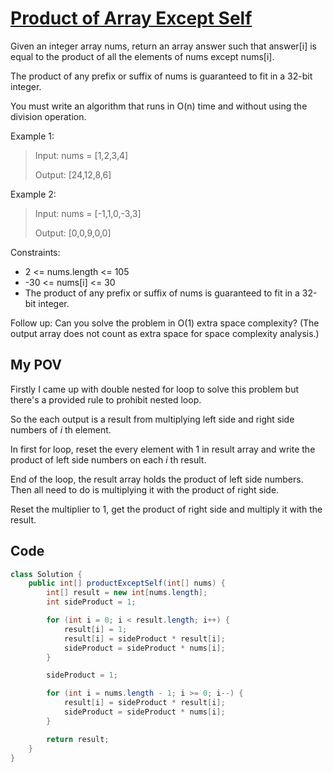 # [Product of Array Except Self](https://leetcode.com/problems/product-of-array-except-self/)
Given an integer array nums, return an array answer such that answer[i] is equal to the product of all the elements of nums except nums[i].

The product of any prefix or suffix of nums is guaranteed to fit in a 32-bit integer.

You must write an algorithm that runs in O(n) time and without using the division operation.

 

Example 1:

>Input: nums = [1,2,3,4]
>
>Output: [24,12,8,6]

Example 2:

>Input: nums = [-1,1,0,-3,3]
>
>Output: [0,0,9,0,0]
 

Constraints:

- 2 <= nums.length <= 105
- -30 <= nums[i] <= 30
- The product of any prefix or suffix of nums is guaranteed to fit in a 32-bit integer.
 

Follow up: Can you solve the problem in O(1) extra space complexity? (The output array does not count as extra space for space complexity analysis.)

## My POV
Firstly I came up with double nested for loop to solve this problem but there's a provided rule to prohibit nested loop.

So the each output is a result from multiplying left side and right side numbers of $i$ th element.

In first for loop, reset the every element with 1 in result array and write the product of left side numbers on each $i$ th result.

End of the loop, the result array holds the product of left side numbers. Then all need to do is multiplying it with the product of right side.

Reset the multiplier to 1, get the product of right side and multiply it with the result.

## Code
```java
class Solution {
    public int[] productExceptSelf(int[] nums) {
        int[] result = new int[nums.length];
        int sideProduct = 1;

        for (int i = 0; i < result.length; i++) {
            result[i] = 1;
            result[i] = sideProduct * result[i];
            sideProduct = sideProduct * nums[i];
        }

        sideProduct = 1;

        for (int i = nums.length - 1; i >= 0; i--) {
            result[i] = sideProduct * result[i];
            sideProduct = sideProduct * nums[i];
        }

        return result;
    }
}
```
